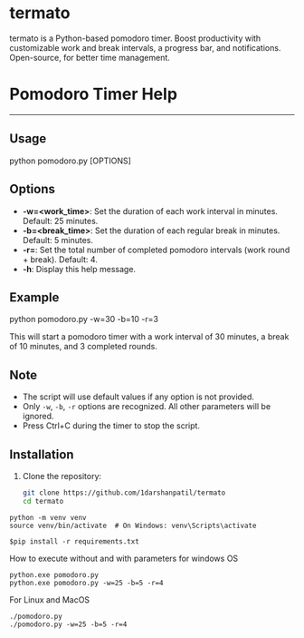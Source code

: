 # termato
termato is a Python-based pomodoro timer. Boost productivity with customizable work and break intervals, a progress bar, and notifications. Open-source, for better time management.




# Pomodoro Timer Help
-------------------

## Usage

python pomodoro.py [OPTIONS]

## Options

- **-w=<work_time>**: Set the duration of each work interval in minutes. Default: 25 minutes.
- **-b=<break_time>**: Set the duration of each regular break in minutes. Default: 5 minutes.
- **-r=<rounds>**: Set the total number of completed pomodoro intervals (work round + break). Default: 4.
- **-h**: Display this help message.

## Example


python pomodoro.py -w=30 -b=10 -r=3

This will start a pomodoro timer with a work interval of 30 minutes, a break of 10 minutes, and 3 completed rounds.

## Note

- The script will use default values if any option is not provided.
- Only `-w`, `-b`, `-r` options are recognized. All other parameters will be ignored.
- Press Ctrl+C during the timer to stop the script.


## Installation

1. Clone the repository:

   ```bash
   git clone https://github.com/1darshanpatil/termato
   cd termato
   ``````

```
python -m venv venv
source venv/bin/activate  # On Windows: venv\Scripts\activate
``````


```
$pip install -r requirements.txt
```

How to execute without and with parameters for windows OS
```
python.exe pomodoro.py
python.exe pomodoro.py -w=25 -b=5 -r=4
```
For Linux and MacOS
```
./pomodoro.py
./pomodoro.py -w=25 -b=5 -r=4
```
